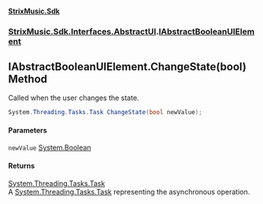 #### [StrixMusic.Sdk](./index.md 'index')
### [StrixMusic.Sdk.Interfaces.AbstractUI](./StrixMusic-Sdk-Interfaces-AbstractUI.md 'StrixMusic.Sdk.Interfaces.AbstractUI').[IAbstractBooleanUIElement](./StrixMusic-Sdk-Interfaces-AbstractUI-IAbstractBooleanUIElement.md 'StrixMusic.Sdk.Interfaces.AbstractUI.IAbstractBooleanUIElement')
## IAbstractBooleanUIElement.ChangeState(bool) Method
Called when the user changes the state.  
```csharp
System.Threading.Tasks.Task ChangeState(bool newValue);
```
#### Parameters
<a name='StrixMusic-Sdk-Interfaces-AbstractUI-IAbstractBooleanUIElement-ChangeState(bool)-newValue'></a>
`newValue` [System.Boolean](https://docs.microsoft.com/en-us/dotnet/api/System.Boolean 'System.Boolean')  
  
#### Returns
[System.Threading.Tasks.Task](https://docs.microsoft.com/en-us/dotnet/api/System.Threading.Tasks.Task 'System.Threading.Tasks.Task')  
A [System.Threading.Tasks.Task](https://docs.microsoft.com/en-us/dotnet/api/System.Threading.Tasks.Task 'System.Threading.Tasks.Task') representing the asynchronous operation.  

